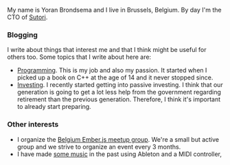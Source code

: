 My name is Yoran Brondsema and I live in Brussels, Belgium. By day I'm the CTO
of <a href="https://www.sutori.com">Sutori</a>.

### Blogging
I write about things that interest me and that I think might be useful for
others too. Some topics that I write about here are:

* <a href="/tags/programming">Programming</a>. This is my job and also my
  passion. It started when I picked up a book on C++ at the age of 14 and it
  never stopped since.
* <a href="/tags/investing">Investing</a>. I recently started getting into
  passive investing. I think that our generation is going to get a lot less help
  from the government regarding retirement than the previous generation.
  Therefore, I think it's important to already start preparing.


### Other interests
* I organize the <a href="https://www.meetup.com/Ember-js-Belgium/">Belgium Ember.js meetup group</a>. We're a small but active group and we strive to organize an event every 3 months.
* I have made <a href="/music">some music</a> in the past using Ableton and a
  MIDI controller, 
